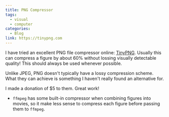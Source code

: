 ```yaml
---
title: PNG Compressor
tags:
  - visual
  - computer
categories:
  - Blog
link: https://tinypng.com
---
```



I have tried an excellent PNG file compressor online: [TinyPNG](https://tinypng.com/).
Usually this can compress a figure by about 60% without lossing visually detectable quality!
This should always be used whenever possible.

Unlike JPEG, PNG doesn't typically have a lossy compression scheme. What they can achieve is something I haven't really found an alternative for.

I made a donation of $5 to them. Great work!

- `ffmpeg` has some built-in compressor when combining figures into movies, so it make less sense to compress each figure before passing them to `ffmpeg`.